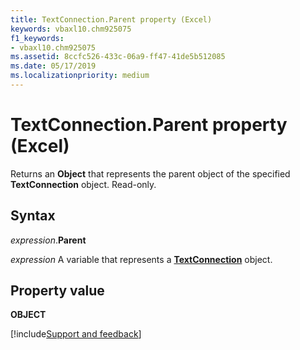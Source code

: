 ```yaml
---
title: TextConnection.Parent property (Excel)
keywords: vbaxl10.chm925075
f1_keywords:
- vbaxl10.chm925075
ms.assetid: 8ccfc526-433c-06a9-ff47-41de5b512085
ms.date: 05/17/2019
ms.localizationpriority: medium
---
```



# TextConnection.Parent property (Excel)

Returns an **Object** that represents the parent object of the specified **TextConnection** object. Read-only.


## Syntax

_expression_.**Parent**

_expression_ A variable that represents a **[TextConnection](Excel.TextConnection.md)** object.


## Property value

**OBJECT**


[!include[Support and feedback](~/includes/feedback-boilerplate.md)]